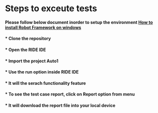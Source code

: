 # Steps to exceute tests
#### Please follow below document inorder to setup the environment [How to install Robot Framework on windows](https://github.com/nidaanjum89/Automation_Tests/blob/main/TQA-HowtoinstallRobotFrameworkonwindows-250721-1710.pdf)
#### * Clone the repository
#### * Open the RIDE IDE
#### * Import the project Auto1
#### * Use the run option inside RIDE IDE
#### * It will the serach functionality feature
#### * To see the test case report, click on Report option from menu
#### * It will download the report file into your local device









